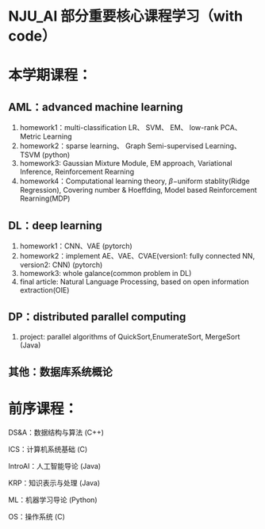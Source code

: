 # NJU_AI 部分重要核心课程学习（with code）
# 本学期课程：
## AML：advanced machine learning
1. homework1：multi-classification LR、 SVM、 EM、 low-rank PCA、 Metric Learning
2. homework2：sparse learning、 Graph Semi-supervised Learning、TSVM (python)
3. homework3: Gaussian Mixture Module, EM approach, Variational Inference, Reinforcement Rearning
4. homework4：Computational learning theory, $\beta-$uniform stablity(Ridge Regression), Covering number & Hoeffding, Model based Reinforcement Rearning(MDP)

## DL：deep learning
1. homework1：CNN、VAE (pytorch)
2. homework2：implement AE、VAE、CVAE(version1: fully connected NN, version2: CNN) (pytorch)
3. homework3: whole galance(common problem in DL)
4. final article: Natural Language Processing, based on open information extraction(OIE)


## DP：distributed parallel computing
1. project: parallel algorithms of QuickSort,EnumerateSort, MergeSort (Java)

## 其他：数据库系统概论

# 前序课程：
 DS&A：数据结构与算法 (C++)

 ICS：计算机系统基础 (C)

 IntroAI：人工智能导论 (Java)

 KRP：知识表示与处理 (Java)

 ML：机器学习导论 (Python)

 OS：操作系统 (C)
